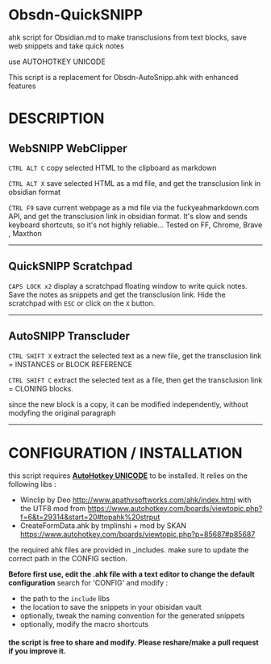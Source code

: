 # Obsdn-QuickSNIPP
ahk script for Obsidian.md to make transclusions from text blocks, save web snippets and take quick notes

use AUTOHOTKEY UNICODE 

This script is a replacement for Obsdn-AutoSnipp.ahk with enhanced features

# DESCRIPTION

## WebSNIPP WebClipper

 `CTRL ALT C` copy selected HTML to the clipboard as markdown
 

`CTRL ALT X` save selected HTML as a md file, and get the transclusion link in obsidian format

 `CTRL F9` save current webpage as a md file via the fuckyeahmarkdown.com API, and get the transclusion link in obsidian format. It's slow and sends keyboard shortcuts, so it's not highly reliable... Tested on FF, Chrome,  Brave , Maxthon
 
 ----
  ## QuickSNIPP Scratchpad

`CAPS LOCK x2` display a scratchpad floating window to write quick notes. Save the notes as snippets and get the transclusion link. Hide the scratchpad with `ESC` or click on the `X` button. 

----

## AutoSNIPP Transcluder

 `CTRL SHIFT X` extract the selected text as a new file, get the transclusion link = INSTANCES or BLOCK REFERENCE

 `CTRL SHIFT C` extract the selected text as a file, then get the transclusion link = CLONING blocks.
 
 since the new block is a copy, it can be modified independently, without modyfing the original paragraph

----

# CONFIGURATION / INSTALLATION

this script requires [**AutoHotkey UNICODE**](https://www.autohotkey.com/) to be installed. 
It relies on the following libs :
* Winclip by Deo http://www.apathysoftworks.com/ahk/index.html with the UTF8 mod from https://www.autohotkey.com/boards/viewtopic.php?f=6&t=29314&start=20#topahk%20strput
* CreateFormData.ahk 	by tmplinshi + mod by SKAN https://www.autohotkey.com/boards/viewtopic.php?p=85687#p85687

the required ahk files are provided in \_includes. make sure to update the correct path in the CONFIG section.

**Before first use, edit the .ahk file with a text editor to change the default configuration**
search for 'CONFIG' and modify :
* the path to the `include` libs
* the location to save the snippets in your obisidan vault
* optionally, tweak the naming convention for the generated snippets
* optionally, modify the macro shortcuts

#### the script is free to share and modify. Please reshare/make a pull request if you improve it. 




 
